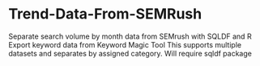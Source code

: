 # Trend-Data-From-SEMRush
Separate search volume by month data from SEMrush with SQLDF and R
Export keyword data from Keyword Magic Tool
This supports multiple datasets and separates by assigned category.
Will require sqldf package

